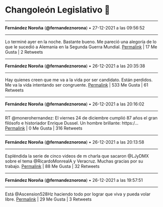 # Changoleón Legislativo 🙈
*****
**Fernández Noroña** (**@fernandeznorona**) • 27-12-2021 a las 09:56:52
*****
Lo terminé ayer en la noche. Bastante bueno. Me pareció una alegoría de lo que le sucedió a Alemania en la Segunda Guerra Mundial.
[Permalink](https://twitter.com/fernandeznorona/status/1475526106757402625) | 17 Me Gusta | 2 Retweets
*****
**Fernández Noroña** (**@fernandeznorona**) • 26-12-2021 a las 20:35:38
*****
Hay quienes creen que me va a la vida por ser candidato. Están perdidos. Me va la vida intentando ser congruente.
[Permalink](https://twitter.com/fernandeznorona/status/1475324469614981122) | 533 Me Gusta | 61 Retweets
*****
**Fernández Noroña** (**@fernandeznorona**) • 26-12-2021 a las 20:16:02
*****
RT @monerohernandez: El viernes 24 de diciembre cumplió 87 años el gran filósofo e historiador Enrique Dussel. Un hombre brillante: https:/…
[Permalink](https://twitter.com/fernandeznorona/status/1475319537608364033) | 0 Me Gusta | 316 Retweets
*****
**Fernández Noroña** (**@fernandeznorona**) • 26-12-2021 a las 20:13:58
*****
Espléndida la serie de cinco videos de m charla que sacaron @LJyDMX sobre el tema @RicardoMonrealA y Veracruz. Muchas gracias por su trabajo.
[Permalink](https://twitter.com/fernandeznorona/status/1475319017145524226) | 88 Me Gusta | 32 Retweets
*****
**Fernández Noroña** (**@fernandeznorona**) • 26-12-2021 a las 19:57:51
*****
Está @Ascension528Hz haciendo todo por lograr que viva y pueda volar libre.
[Permalink](https://twitter.com/fernandeznorona/status/1475314960586743818) | 29 Me Gusta | 3 Retweets